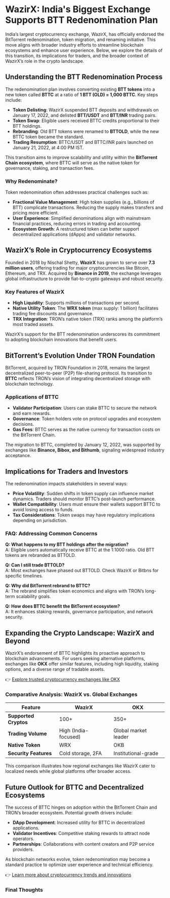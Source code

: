 # WazirX: India's Biggest Exchange Supports BTT Redenomination Plan  

India’s largest cryptocurrency exchange, WazirX, has officially endorsed the BitTorrent redenomination, token migration, and renaming initiative. This move aligns with broader industry efforts to streamline blockchain ecosystems and enhance user experience. Below, we explore the details of this transition, its implications for traders, and the broader context of WazirX’s role in the crypto landscape.  

## Understanding the BTT Redenomination Process  

The redenomination plan involves converting existing **BTT tokens** into a new token called **BTTC** at a ratio of **1 BTT (OLD) = 1,000 BTTC**. Key steps include:  

- **Token Delisting**: WazirX suspended BTT deposits and withdrawals on January 17, 2022, and delisted **BTT/USDT** and **BTT/INR** trading pairs.  
- **Token Swap**: Eligible users received BTTC credits proportional to their BTT holdings.  
- **Rebranding**: Old BTT tokens were renamed to **BTTOLD**, while the new BTTC token became the standard.  
- **Trading Resumption**: BTTC/USDT and BTTC/INR pairs launched on January 21, 2022, at 4:00 PM IST.  

This transition aims to improve scalability and utility within the **BitTorrent Chain ecosystem**, where BTTC will serve as the native token for governance, staking, and transaction fees.  

### Why Redenominate?  

Token redenomination often addresses practical challenges such as:  
- **Fractional Value Management**: High token supplies (e.g., billions of BTT) complicate transactions. Reducing the supply makes transfers and pricing more efficient.  
- **User Experience**: Simplified denominations align with mainstream financial practices, reducing errors in trading and accounting.  
- **Ecosystem Growth**: A restructured token can better support decentralized applications (dApps) and validator networks.  

## WazirX’s Role in Cryptocurrency Ecosystems  

Founded in 2018 by Nischal Shetty, **WazirX** has grown to serve over **7.3 million users**, offering trading for major cryptocurrencies like Bitcoin, Ethereum, and TRX. Acquired by **Binance in 2019**, the exchange leverages global infrastructure to provide fiat-to-crypto gateways and robust security.  

### Key Features of WazirX  
- **High Liquidity**: Supports millions of transactions per second.  
- **Native Utility Token**: The **WRX token** (max supply: 1 billion) facilitates trading fee discounts and governance.  
- **TRX Integration**: TRON’s native token (TRX) ranks among the platform’s most traded assets.  

WazirX’s support for the BTT redenomination underscores its commitment to adopting blockchain innovations that benefit users.  

## BitTorrent’s Evolution Under TRON Foundation  

BitTorrent, acquired by TRON Foundation in 2018, remains the largest decentralized peer-to-peer (P2P) file-sharing protocol. Its transition to **BTTC** reflects TRON’s vision of integrating decentralized storage with blockchain technology.  

### Applications of BTTC  
- **Validator Participation**: Users can stake BTTC to secure the network and earn rewards.  
- **Governance**: Token holders vote on protocol upgrades and ecosystem decisions.  
- **Gas Fees**: BTTC serves as the native currency for transaction costs on the BitTorrent Chain.  

The migration to BTTC, completed by January 12, 2022, was supported by exchanges like **Binance, Bibox, and Bithumb**, signaling widespread industry acceptance.  

## Implications for Traders and Investors  

The redenomination impacts stakeholders in several ways:  

- **Price Volatility**: Sudden shifts in token supply can influence market dynamics. Traders should monitor BTTC’s post-launch performance.  
- **Wallet Compatibility**: Users must ensure their wallets support BTTC to avoid losing access to funds.  
- **Tax Considerations**: Token swaps may have regulatory implications depending on jurisdiction.  

### FAQ: Addressing Common Concerns  

**Q: What happens to my BTT holdings after the migration?**  
A: Eligible users automatically receive BTTC at the 1:1000 ratio. Old BTT tokens are rebranded as BTTOLD.  

**Q: Can I still trade BTTOLD?**  
A: Most exchanges have phased out BTTOLD. Check WazirX or Bitbns for specific timelines.  

**Q: Why did BitTorrent rebrand to BTTC?**  
A: The rebrand simplifies token economics and aligns with TRON’s long-term scalability goals.  

**Q: How does BTTC benefit the BitTorrent ecosystem?**  
A: It enhances staking rewards, governance participation, and network security.  

## Expanding the Crypto Landscape: WazirX and Beyond  

WazirX’s endorsement of BTTC highlights its proactive approach to blockchain advancements. For users seeking alternative platforms, exchanges like **OKX** offer similar features, including high liquidity, staking options, and a diverse range of tradable assets.  

👉 [Explore trusted cryptocurrency exchanges like OKX](https://bit.ly/okx-bonus)  

### Comparative Analysis: WazirX vs. Global Exchanges  

| Feature                | WazirX                  | OKX                     |  
|------------------------|-------------------------|-------------------------|  
| **Supported Cryptos**  | 100+                    | 350+                    |  
| **Trading Volume**     | High (India-focused)    | Global market leader    |  
| **Native Token**       | WRX                     | OKB                     |  
| **Security Features**  | Cold storage, 2FA       | Institutional-grade     |  

This comparison illustrates how regional exchanges like WazirX cater to localized needs while global platforms offer broader access.  

## Future Outlook for BTTC and Decentralized Ecosystems  

The success of BTTC hinges on adoption within the BitTorrent Chain and TRON’s broader ecosystem. Potential growth drivers include:  

- **DApp Development**: Increased utility for BTTC in decentralized applications.  
- **Validator Incentives**: Competitive staking rewards to attract node operators.  
- **Partnerships**: Collaborations with content creators and P2P service providers.  

As blockchain networks evolve, token redenomination may become a standard practice to optimize user experience and technical efficiency.  

👉 [Learn more about cryptocurrency trends and innovations](https://bit.ly/okx-bonus)  

### Final Thoughts  
